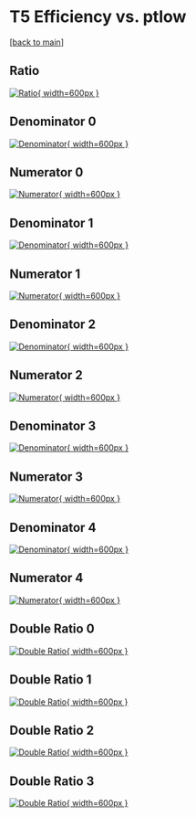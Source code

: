 # T5 Efficiency vs. ptlow

[[back to main](./)]



## Ratio

[![Ratio](../mtv/var/T5_xtr_11_1_eff_ptlow.png){ width=600px }](../mtv/var/T5_xtr_11_1_eff_ptlow.pdf)

## Denominator 0

[![Denominator](../mtv/den/T5_xtr_11_1_eff_ptlow_den0.png){ width=600px }](../mtv/den/T5_xtr_11_1_eff_ptlow_den0.pdf)

## Numerator 0

[![Numerator](../mtv/num/T5_xtr_11_1_eff_ptlow_num0.png){ width=600px }](../mtv/num/T5_xtr_11_1_eff_ptlow_num0.pdf)

## Denominator 1

[![Denominator](../mtv/den/T5_xtr_11_1_eff_ptlow_den1.png){ width=600px }](../mtv/den/T5_xtr_11_1_eff_ptlow_den1.pdf)

## Numerator 1

[![Numerator](../mtv/num/T5_xtr_11_1_eff_ptlow_num1.png){ width=600px }](../mtv/num/T5_xtr_11_1_eff_ptlow_num1.pdf)

## Denominator 2

[![Denominator](../mtv/den/T5_xtr_11_1_eff_ptlow_den2.png){ width=600px }](../mtv/den/T5_xtr_11_1_eff_ptlow_den2.pdf)

## Numerator 2

[![Numerator](../mtv/num/T5_xtr_11_1_eff_ptlow_num2.png){ width=600px }](../mtv/num/T5_xtr_11_1_eff_ptlow_num2.pdf)

## Denominator 3

[![Denominator](../mtv/den/T5_xtr_11_1_eff_ptlow_den3.png){ width=600px }](../mtv/den/T5_xtr_11_1_eff_ptlow_den3.pdf)

## Numerator 3

[![Numerator](../mtv/num/T5_xtr_11_1_eff_ptlow_num3.png){ width=600px }](../mtv/num/T5_xtr_11_1_eff_ptlow_num3.pdf)

## Denominator 4

[![Denominator](../mtv/den/T5_xtr_11_1_eff_ptlow_den4.png){ width=600px }](../mtv/den/T5_xtr_11_1_eff_ptlow_den4.pdf)

## Numerator 4

[![Numerator](../mtv/num/T5_xtr_11_1_eff_ptlow_num4.png){ width=600px }](../mtv/num/T5_xtr_11_1_eff_ptlow_num4.pdf)

## Double Ratio 0

[![Double Ratio](../mtv/ratio/T5_xtr_11_1_eff_ptlow_ratio0.png){ width=600px }](../mtv/ratio/T5_xtr_11_1_eff_ptlow_ratio0.pdf)

## Double Ratio 1

[![Double Ratio](../mtv/ratio/T5_xtr_11_1_eff_ptlow_ratio1.png){ width=600px }](../mtv/ratio/T5_xtr_11_1_eff_ptlow_ratio1.pdf)

## Double Ratio 2

[![Double Ratio](../mtv/ratio/T5_xtr_11_1_eff_ptlow_ratio2.png){ width=600px }](../mtv/ratio/T5_xtr_11_1_eff_ptlow_ratio2.pdf)

## Double Ratio 3

[![Double Ratio](../mtv/ratio/T5_xtr_11_1_eff_ptlow_ratio3.png){ width=600px }](../mtv/ratio/T5_xtr_11_1_eff_ptlow_ratio3.pdf)

